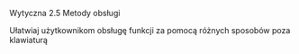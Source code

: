 Wytyczna 2.5 Metody obsługi

Ułatwiaj użytkownikom obsługę funkcji za pomocą różnych sposobów poza klawiaturą
